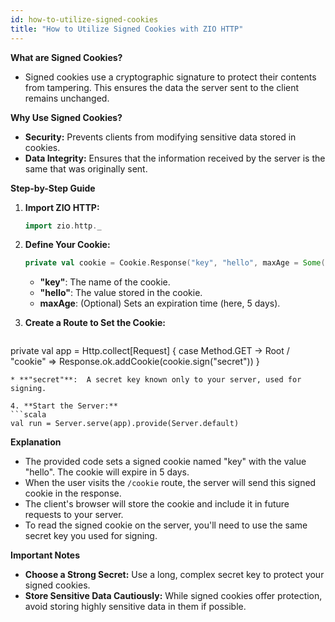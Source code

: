 ```yaml
---
id: how-to-utilize-signed-cookies
title: "How to Utilize Signed Cookies with ZIO HTTP"
---
```


**What are Signed Cookies?**

* Signed cookies use a cryptographic signature to protect their contents from tampering. This ensures the data the server sent to the client remains unchanged.

**Why Use Signed Cookies?**

* **Security:** Prevents clients from modifying sensitive data stored in cookies.
* **Data Integrity:** Ensures that the information received by the server is the same that was originally sent.

**Step-by-Step Guide**

1. **Import ZIO HTTP:**
   ```scala
   import zio.http._
   ```

2. **Define Your Cookie:**
   ```scala
   private val cookie = Cookie.Response("key", "hello", maxAge = Some(5 days))
   ```
   * **"key"**: The name of the cookie.
   * **"hello"**: The value stored in the cookie.
   * **maxAge**: (Optional) Sets an expiration time (here, 5 days).

3. **Create a Route to Set the Cookie:**
   ```scala
  private val app = Http.collect[Request] { case Method.GET -> Root / "cookie" =>
    Response.ok.addCookie(cookie.sign("secret"))
  }
   ```
   * **"secret"**:  A secret key known only to your server, used for signing.

4. **Start the Server:**
   ```scala
   val run = Server.serve(app).provide(Server.default)
   ```

**Explanation**

* The provided code sets a signed cookie named "key" with the value "hello". The cookie will expire in 5 days.
* When the user visits the `/cookie` route, the server will send this signed cookie in the response.
* The client's browser will store the cookie and include it in future requests to your server.
* To read the signed cookie on the server, you'll need to use the same secret key you used for signing.

**Important Notes**

* **Choose a Strong Secret:** Use a long, complex secret key to protect your signed cookies. 
* **Store Sensitive Data Cautiously:**  While signed cookies offer protection, avoid storing highly sensitive data in them if possible.
